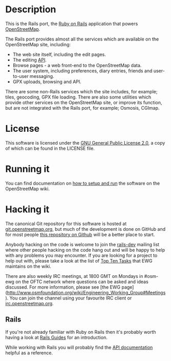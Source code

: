 # Description

This is the Rails port, the [Ruby on Rails](http://rubyonrails.org/)
application that powers [OpenStreetMap](http://www.openstreetmap.org).

The Rails port provides almost all the services which are available 
on the OpenStreetMap site, including:

* The web site itself, including the edit pages.
* The editing [API](http://wiki.openstreetmap.org/wiki/API_v0.6).
* Browse pages - a web front-end to the OpenStreetMap data.
* The user system, including preferences, diary entries, friends and
  user-to-user messaging.
* GPX uploads, browsing and API.

There are some non-Rails services which the site includes, for 
example; tiles, geocoding, GPX file loading. There are also some
utilities which provide other services on the OpenStreetMap site,
or improve its function, but are not integrated with the Rails 
port, for example; Osmosis, CGImap.

# License

This software is licensed under the [GNU General Public License 2.0](http://www.gnu.org/licenses/old-licenses/gpl-2.0.txt),
a copy of which can be found in the LICENSE file.

# Running it

You can find documentation on [how to setup and
run](http://wiki.openstreetmap.org/wiki/The_Rails_Port) the software
on the OpenStreetMap wiki.

# Hacking it

The canonical Git repository for this software is hosted at
[git.openstreetmap.org](http://git.openstreetmap.org/?p=rails.git),
but much of the development is done on GitHub and for most people
[this repository on Github](https://github.com/openstreetmap/openstreetmap-website)
will be a better place to start.

Anybody hacking on the code is welcome to join the
[rails-dev](http://lists.openstreetmap.org/listinfo/rails-dev) mailing
list where other people hacking on the code hang out and will be happy
to help with any problems you may encounter. If you are looking for a
project to help out with, please take a look at the list of 
[Top Ten Tasks](http://wiki.openstreetmap.org/wiki/Top_Ten_Tasks) that
EWG maintains on the wiki.

There are also weekly IRC meetings, at 1800 GMT on Mondays in #osm-ewg on
the OFTC network where questions can be asked and ideas discussed. For more 
information, please see [the EWG page]
(http://www.osmfoundation.org/wiki/Engineering_Working_Group#Meetings). You can
join the channel using your favourite IRC client or [irc.openstreetmap.org](http://irc.openstreetmap.org/).

## Rails

If you're not already familiar with Ruby on Rails then it's probably
worth having a look at [Rails Guides](http://guides.rubyonrails.org/) for an introduction.

While working with Rails you will probably find the [API documentation](http://api.rubyonrails.org/)
helpful as a reference.
